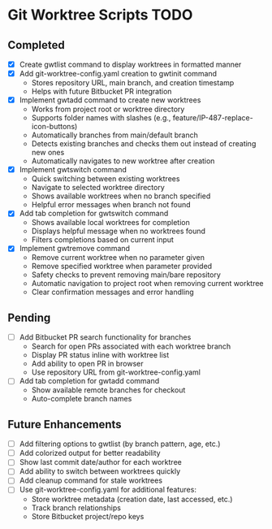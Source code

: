 # Git Worktree Scripts TODO

## Completed
- [x] Create gwtlist command to display worktrees in formatted manner
- [x] Add git-worktree-config.yaml creation to gwtinit command
  - Stores repository URL, main branch, and creation timestamp
  - Helps with future Bitbucket PR integration
- [x] Implement gwtadd command to create new worktrees
  - Works from project root or worktree directory
  - Supports folder names with slashes (e.g., feature/IP-487-replace-icon-buttons)
  - Automatically branches from main/default branch
  - Detects existing branches and checks them out instead of creating new ones
  - Automatically navigates to new worktree after creation
- [x] Implement gwtswitch command
  - Quick switching between existing worktrees
  - Navigate to selected worktree directory
  - Shows available worktrees when no branch specified
  - Helpful error messages when branch not found
- [x] Add tab completion for gwtswitch command
  - Shows available local worktrees for completion
  - Displays helpful message when no worktrees found
  - Filters completions based on current input
- [x] Implement gwtremove command
  - Remove current worktree when no parameter given
  - Remove specified worktree when parameter provided
  - Safety checks to prevent removing main/bare repository
  - Automatic navigation to project root when removing current worktree
  - Clear confirmation messages and error handling

## Pending
- [ ] Add Bitbucket PR search functionality for branches
  - Search for open PRs associated with each worktree branch
  - Display PR status inline with worktree list
  - Add ability to open PR in browser
  - Use repository URL from git-worktree-config.yaml
- [ ] Add tab completion for gwtadd command
  - Show available remote branches for checkout
  - Auto-complete branch names

## Future Enhancements
- [ ] Add filtering options to gwtlist (by branch pattern, age, etc.)
- [ ] Add colorized output for better readability
- [ ] Show last commit date/author for each worktree
- [ ] Add ability to switch between worktrees quickly
- [ ] Add cleanup command for stale worktrees
- [ ] Use git-worktree-config.yaml for additional features:
  - Store worktree metadata (creation date, last accessed, etc.)
  - Track branch relationships
  - Store Bitbucket project/repo keys